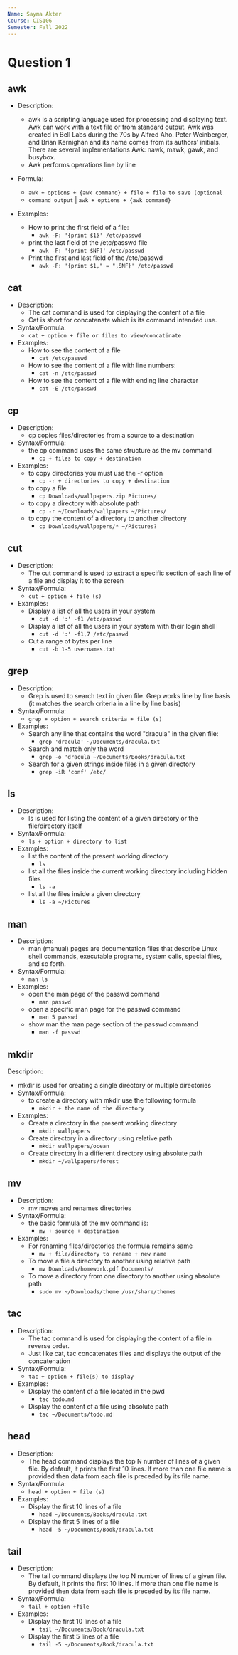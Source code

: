 ```yaml
---
Name: Sayma Akter
Course: CIS106
Semester: Fall 2022
---
```


# Question 1

## awk
 * Description:
   * awk is a scripting language used for processing and displaying text. Awk can work with a text file or from standard output. Awk was created in Bell Labs during the 70s by Alfred Aho. Peter Weinberger, and Brian Kernighan and its name comes from its authors' initials. There are several implementations Awk: nawk, mawk, gawk, and busybox. 
   * Awk performs operations line by line
 * Formula:
   * `awk + options + {awk command} + file + file to save (optional`       
   * `command output` | `awk + options + {awk command}`

* Examples: 
  * How to print the first field of a file:
    * `awk -F: '{print $1}' /etc/passwd`
  * print the last field of the /etc/passwd file
    * `awk -F: '{print $NF}' /etc/passwd`
  * Print the first and last field of the /etc/passwd
    * `awk -F: '{print $1," = ",SNF}' /etc/passwd`

## cat
  * Description:
    * The cat command is used for displaying the content of a file
    * Cat is short for concatenate which is its command intended use.
  * Syntax/Formula:
    * `cat + option + file or files to view/concatinate`
  * Examples:
    * How to see the content of a file
      * `cat /etc/passwd`
    * How to see the content of a file with line numbers:
      * `cat -n /etc/passwd`
    * How to see the content of a file with ending line character 
      * `cat -E /etc/passwd`

## cp
  * Description:
    * cp copies files/directories from a source to a destination
  * Syntax/Formula:
    * the cp command uses the same structure as the mv command
        * `cp + files to copy + destination`
  * Examples:
      * to copy directories you must use the -r option
        * `cp -r + directories to copy + destination`
    * to copy a file 
        * `cp Downloads/wallpapers.zip Pictures/`
    * to copy a directory with absolute path
        * `cp -r ~/Downloads/wallpapers ~/Pictures/`
    * to copy the content of a directory to another directory 
        * `cp Downloads/wallpapers/* ~/Pictures?`

## cut
  * Description:
    * The cut command is used to extract a specific section of each line of a file and display it to the screen
  * Syntax/Formula:
    * `cut + option + file (s)`
  * Examples:
    * Display a list of all the users in your system
      * `cut -d ':' -f1 /etc/passwd`
    * Display a list of all the users in your system with their login shell
      * `cut -d ':' -f1,7 /etc/passwd`
    * Cut a range of bytes per line
      * `cut -b 1-5 usernames.txt`

## grep
  * Description:
    * Grep is used to search text in given file. Grep works line by line basis (it matches the search criteria in a line by line basis)
  * Syntax/Formula:
    * `grep + option + search criteria + file (s)`
  * Examples:
    * Search any line that contains the word "dracula" in the given file:
      * `grep 'dracula' ~/Documents/dracula.txt`
    * Search and match only the word
      * `grep -o 'dracula ~/Documents/Books/dracula.txt`
    * Search for a given strings inside files in a given directory
      * `grep -iR 'conf' /etc/`
  
## ls
  * Description:
    * ls is used for listing the content of a given directory or the file/directory itself
  * Syntax/Formula:
    * `ls + option + directory to list`
  * Examples:
    * list the content of the present working directory
      * `ls`
    * list all the files inside the current working directory including hidden files
      * `ls -a`
    * list all the files inside a given directory
      * `ls -a ~/Pictures`

## man
* Description:
  * man (manual) pages are documentation files that describe Linux shell commands, executable programs, system calls, special files, and so forth.
* Syntax/Formula:
  * `man ls`
* Examples:
  * open the man page of the passwd command
    * `man passwd`
  * open a specific man page for the passwd command
    * `man 5 passwd`
  * show man the man page section of the passwd command
    * `man -f passwd`

## mkdir 
 Description:
  * mkdir is used for creating a single directory or multiple directories 
* Syntax/Formula:
  * to create a directory with mkdir use the following formula 
    *  `mkdir + the name of the directory`
* Examples:
  * Create a directory in the present working directory
    * `mkdir wallpapers`
  * Create directory in a directory using relative path
    * `mkdir wallpapers/ocean`
  * Create directory in a different directory using absolute path
    * `mkdir ~/wallpapers/forest`
## mv
* Description:
  * mv moves and renames directories 
* Syntax/Formula:
  * the basic formula of the mv command is:
    * `mv + source + destination`
* Examples:
  * For renaming files/directories the formula remains same
    * `mv + file/directory to rename + new name`
  * To move a file a directory to another using relative path
    * `mv Downloads/homework.pdf Documents/`
  * To move a directory from one directory to another using absolute path
    * `sudo mv ~/Downloads/theme /usr/share/themes`
## tac
* Description:
  * The tac command is used for displaying the content of a file in reverse order.
  * Just like cat, tac concatenates files and displays the output of the concatenation
* Syntax/Formula:
  * `tac + option + file(s) to display`
* Examples:
  * Display the content of a file located in the pwd
    * `tac todo.md`
  * Display the content of a file using absolute path
    * `tac ~/Documents/todo.md`

## head
* Description:
  * The head command displays the top N number of lines of a given file. By default, it prints the first 10 lines. If more than one file name is provided then data from each file is preceded by its file name.
* Syntax/Formula:
  * `head + option + file (s)`
* Examples:
  * Display the first 10 lines of a file
    * `head ~/Documents/Books/dracula.txt`
  * Display the first 5 lines of a file
    * `head -5 ~/Documents/Book/dracula.txt`
  
## tail
* Description:
  * The tail command displays the top N number of lines of a given file. By default, it prints the first 10 lines. If more than one file name is provided then data from each file is preceded by its file name.
* Syntax/Formula:
  * `tail + option +file`
* Examples:
  * Display the first 10 lines of a file
    * `tail ~/Documents/Book/dracula.txt`
  * Display the first 5 lines of a file
    * `tail -5 ~/Documents/Book/dracula.txt`